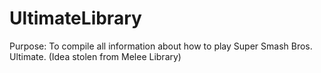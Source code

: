 # UltimateLibrary
Purpose: To compile all information about how to play Super Smash Bros. Ultimate. (Idea stolen from Melee Library)

